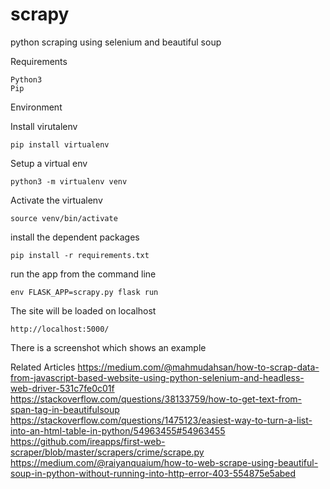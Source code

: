 # scrapy
python scraping using selenium and beautiful soup

Requirements

```
Python3
Pip
```

Environment

Install virutalenv

```pip install virtualenv```

Setup a virtual env

```python3 -m virtualenv venv```

Activate the virtualenv

```source venv/bin/activate```

install the dependent packages

```pip install -r requirements.txt```

run the app from the command line

```env FLASK_APP=scrapy.py flask run```

The site will be loaded on localhost

```http://localhost:5000/```

There is a screenshot which shows an example


Related Articles
https://medium.com/@mahmudahsan/how-to-scrap-data-from-javascript-based-website-using-python-selenium-and-headless-web-driver-531c7fe0c01f
https://stackoverflow.com/questions/38133759/how-to-get-text-from-span-tag-in-beautifulsoup
https://stackoverflow.com/questions/1475123/easiest-way-to-turn-a-list-into-an-html-table-in-python/54963455#54963455
https://github.com/ireapps/first-web-scraper/blob/master/scrapers/crime/scrape.py
https://medium.com/@raiyanquaium/how-to-web-scrape-using-beautiful-soup-in-python-without-running-into-http-error-403-554875e5abed